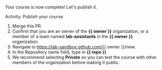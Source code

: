 Your course is now complete! Let's publish it. 

Activity: Publish your course

1. Merge this PR.
1. Confirm that you are an owner of the **{{ owner }}** organization, or a member of a team named **lab-assistants** in the **{{ owner }}** organization. 
1. Navigate to https://lab-sandbox.github.com/{{ owner }}/new.
1. In the Repository name field, type in **{{ repo }}**
1. We recommend selecting **Private** so you can test the course with other members of the organization before making it public. 